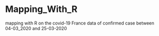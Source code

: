 # Mapping_With_R
mapping with R on the covid-19 France data of confirmed case between 04-03_2020 and 25-03-2020

